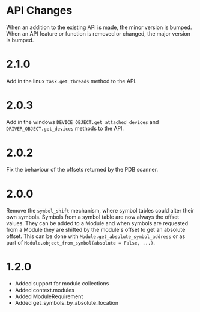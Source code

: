 API Changes
===========

When an addition to the existing API is made, the minor version is bumped.
When an API feature or function is removed or changed, the major version is bumped.

2.1.0
=====
Add in the linux `task.get_threads` method to the API.

2.0.3
=====
Add in the windows `DEVICE_OBJECT.get_attached_devices` and `DRIVER_OBJECT.get_devices` methods to the API.

2.0.2
=====
Fix the behaviour of the offsets returned by the PDB scanner.

2.0.0
=====
Remove the `symbol_shift` mechanism, where symbol tables could alter their own symbols.
Symbols from a symbol table are now always the offset values.  They can be added to a Module
and when symbols are requested from a Module they are shifted by the module's offset to get
an absolute offset.  This can be done with `Module.get_absolute_symbol_address` or as part of
`Module.object_from_symbol(absolute = False, ...)`.

1.2.0
=====
* Added support for module collections
* Added context.modules
* Added ModuleRequirement
* Added get\_symbols\_by\_absolute\_location


